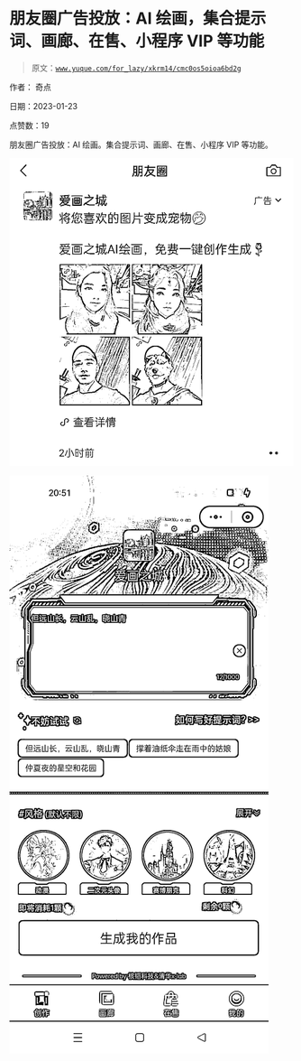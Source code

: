 # 朋友圈广告投放：AI 绘画，集合提示词、画廊、在售、小程序 VIP 等功能

> 原文：[`www.yuque.com/for_lazy/xkrm14/cmc0os5oioa6bd2g`](https://www.yuque.com/for_lazy/xkrm14/cmc0os5oioa6bd2g)



作者： 奇点 

日期：2023-01-23 

点赞数：19 

朋友圈广告投放：AI 绘画。集合提示词、画廊、在售、小程序 VIP 等功能。 

![](img/9edcb9e9e8e776f0989041612b820e1f.png) 

![](img/34c28a190626956a7087a85b40b7dd05.png) 

